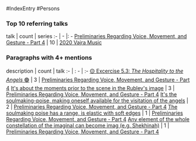 #IndexEntry #Persons

### Top 10 referring talks
talk | count | series
:- | - |: -
<a data-href="Preliminaries Regarding Voice, Movement, and Gesture - Part 4" href="Preliminaries+Regarding+Voice%2C+Movement%2C+and+Gesture+-+Part+4" class="internal-link">Preliminaries Regarding Voice, Movement, and Gesture - Part 4</a> | 10 | <a data-href="2020 Vajra Music" href="2020+Vajra+Music" class="internal-link">2020 Vajra Music</a>

### Paragraphs with 4+ mentions
description | count | talk
:- | : - | :-
<a aria-label-position="top" aria-label="Preliminaries Regarding Voice, Movement, and Gesture - Part 4 > 🟡 Excercise 5 3 _The Hospitality to the Angels_ 🟢" data-href="Preliminaries Regarding Voice, Movement, and Gesture - Part 4#🟡 Excercise 5 3 _The Hospitality to the Angels_ 🟢" href="Preliminaries+Regarding+Voice%2C+Movement%2C+and+Gesture+-+Part+4#%F0%9F%9F%A1+Excercise+5+3+_The+Hospitality+to+the+Angels_+%F0%9F%9F%A2" class="internal-link">🟡 Excercise 5.3: _The Hospitality to the Angels_ 🟢</a> | 3 | <a data-href="Preliminaries Regarding Voice, Movement, and Gesture - Part 4" href="Preliminaries+Regarding+Voice%2C+Movement%2C+and+Gesture+-+Part+4" class="internal-link">Preliminaries Regarding Voice, Movement, and Gesture - Part 4</a>
<a aria-label-position="top" aria-label="Preliminaries Regarding Voice, Movement, and Gesture - Part 4 > Its about the moments prior to the scene in the Rublevs image" data-href="Preliminaries Regarding Voice, Movement, and Gesture - Part 4#It's about the moments prior to the scene in the Rublev's image" href="Preliminaries+Regarding+Voice%2C+Movement%2C+and+Gesture+-+Part+4#It%27s+about+the+moments+prior+to+the+scene+in+the+Rublev%27s+image" class="internal-link">It&#x27;s about the moments prior to the scene in the Rublev&#x27;s image</a> | 3 | <a data-href="Preliminaries Regarding Voice, Movement, and Gesture - Part 4" href="Preliminaries+Regarding+Voice%2C+Movement%2C+and+Gesture+-+Part+4" class="internal-link">Preliminaries Regarding Voice, Movement, and Gesture - Part 4</a>
<a aria-label-position="top" aria-label="Preliminaries Regarding Voice, Movement, and Gesture - Part 4 > Its the soulmaking-poise making oneself available for the visitation of the angels" data-href="Preliminaries Regarding Voice, Movement, and Gesture - Part 4#It's the soulmaking-poise making oneself available for the visitation of the angels" href="Preliminaries+Regarding+Voice%2C+Movement%2C+and+Gesture+-+Part+4#It%27s+the+soulmaking-poise+making+oneself+available+for+the+visitation+of+the+angels" class="internal-link">It&#x27;s the soulmaking-poise, making oneself available for the visitation of the angels</a> | 2 | <a data-href="Preliminaries Regarding Voice, Movement, and Gesture - Part 4" href="Preliminaries+Regarding+Voice%2C+Movement%2C+and+Gesture+-+Part+4" class="internal-link">Preliminaries Regarding Voice, Movement, and Gesture - Part 4</a>
<a aria-label-position="top" aria-label="Preliminaries Regarding Voice, Movement, and Gesture - Part 4 > The soulmaking poise has a range is elastic with soft edges" data-href="Preliminaries Regarding Voice, Movement, and Gesture - Part 4#The soulmaking poise has a range is elastic with soft edges" href="Preliminaries+Regarding+Voice%2C+Movement%2C+and+Gesture+-+Part+4#The+soulmaking+poise+has+a+range+is+elastic+with+soft+edges" class="internal-link">The soulmaking poise has a range, is elastic with soft edges</a> | 1 | <a data-href="Preliminaries Regarding Voice, Movement, and Gesture - Part 4" href="Preliminaries+Regarding+Voice%2C+Movement%2C+and+Gesture+-+Part+4" class="internal-link">Preliminaries Regarding Voice, Movement, and Gesture - Part 4</a>
<a aria-label-position="top" aria-label="Preliminaries Regarding Voice, Movement, and Gesture - Part 4 > Any element of the whole constellation of the imaginal can become imag e g Shekhinah" data-href="Preliminaries Regarding Voice, Movement, and Gesture - Part 4#Any element of the whole constellation of the imaginal can become imag e g Shekhinah" href="Preliminaries+Regarding+Voice%2C+Movement%2C+and+Gesture+-+Part+4#Any+element+of+the+whole+constellation+of+the+imaginal+can+become+imag+e+g+Shekhinah" class="internal-link">Any element of the whole constellation of the imaginal can become imag (e.g. Shekhinah)</a> | 1 | <a data-href="Preliminaries Regarding Voice, Movement, and Gesture - Part 4" href="Preliminaries+Regarding+Voice%2C+Movement%2C+and+Gesture+-+Part+4" class="internal-link">Preliminaries Regarding Voice, Movement, and Gesture - Part 4</a>

